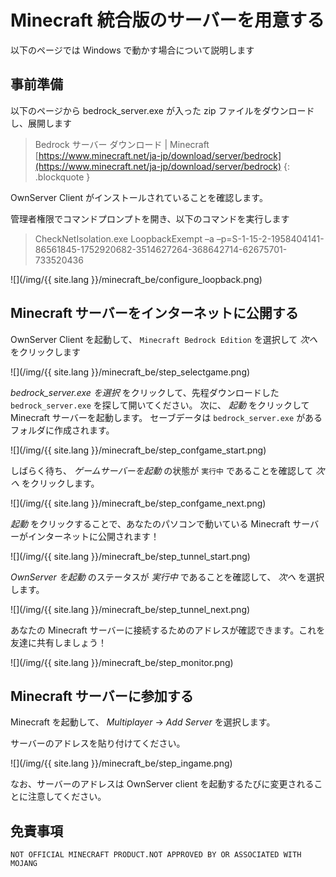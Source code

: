 # Minecraft 統合版のサーバーを用意する

以下のページでは Windows で動かす場合について説明します

## 事前準備
以下のページから bedrock_server.exe が入った zip ファイルをダウンロードし、展開します

> Bedrock サーバー ダウンロード | Minecraft  
> [https://www.minecraft.net/ja-jp/download/server/bedrock](https://www.minecraft.net/ja-jp/download/server/bedrock)
{: .blockquote }

OwnServer Client がインストールされていることを確認します。

管理者権限でコマンドプロンプトを開き、以下のコマンドを実行します

> 
> CheckNetIsolation.exe LoopbackExempt –a –p=S-1-15-2-1958404141-86561845-1752920682-3514627264-368642714-62675701-733520436

![](/img/{{ site.lang }}/minecraft_be/configure_loopback.png)

## Minecraft サーバーをインターネットに公開する
OwnServer Client を起動して、 `Minecraft Bedrock Edition` を選択して *次へ* をクリックします

![](/img/{{ site.lang }}/minecraft_be/step_selectgame.png)

*bedrock_server.exe を選択* をクリックして、先程ダウンロードした `bedrock_server.exe` を探して開いてください。
次に、 *起動* をクリックして Minecraft サーバーを起動します。
セーブデータは `bedrock_server.exe` があるフォルダに作成されます。

![](/img/{{ site.lang }}/minecraft_be/step_confgame_start.png)

しばらく待ち、 *ゲームサーバーを起動* の状態が `実行中` であることを確認して *次へ* をクリックします。

![](/img/{{ site.lang }}/minecraft_be/step_confgame_next.png)

*起動* をクリックすることで、あなたのパソコンで動いている Minecraft サーバーがインターネットに公開されます！

![](/img/{{ site.lang }}/minecraft_be/step_tunnel_start.png)

*OwnServer を起動* のステータスが *実行中* であることを確認して、 *次へ* を選択します。

![](/img/{{ site.lang }}/minecraft_be/step_tunnel_next.png)

あなたの Minecraft サーバーに接続するためのアドレスが確認できます。これを友達に共有しましょう！

![](/img/{{ site.lang }}/minecraft_be/step_monitor.png)

## Minecraft サーバーに参加する
Minecraft を起動して、 *Multiplayer* -> *Add Server* を選択します。

サーバーのアドレスを貼り付けてください。

![](/img/{{ site.lang }}/minecraft_be/step_ingame.png)

なお、サーバーのアドレスは OwnServer client を起動するたびに変更されることに注意してください。

## 免責事項
```
NOT OFFICIAL MINECRAFT PRODUCT.NOT APPROVED BY OR ASSOCIATED WITH MOJANG
```
